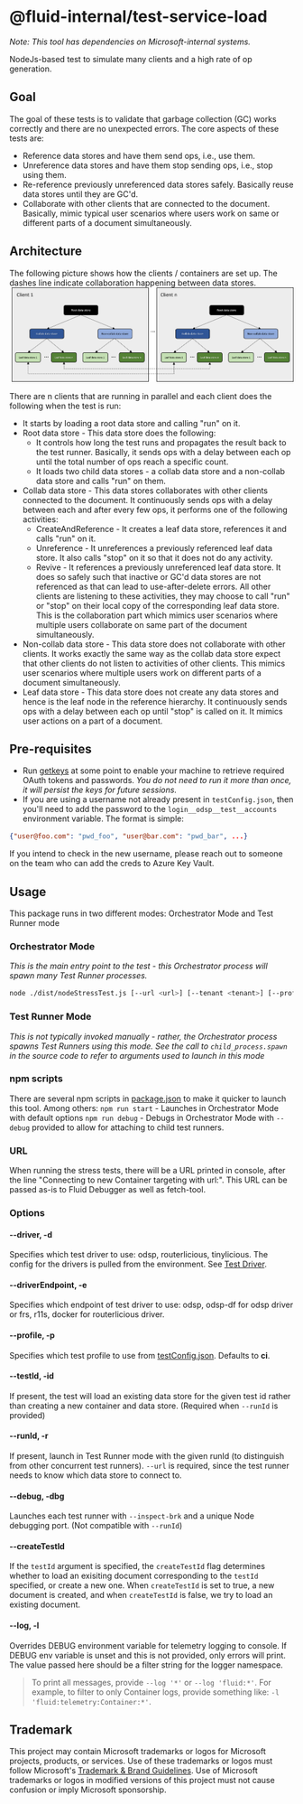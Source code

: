 # @fluid-internal/test-service-load

_Note: This tool has dependencies on Microsoft-internal systems._

NodeJs-based test to simulate many clients and a high rate of op generation.

## Goal

The goal of these tests is to validate that garbage collection (GC) works correctly and there are no unexpected errors. The core aspects of these tests are:

-   Reference data stores and have them send ops, i.e., use them.
-   Unreference data stores and have them stop sending ops, i.e., stop using them.
-   Re-reference previously unreferenced data stores safely. Basically reuse data stores until they are GC'd.
-   Collaborate with other clients that are connected to the document. Basically, mimic typical user scenarios where users
    work on same or different parts of a document simultaneously.

## Architecture

The following picture shows how the clients / containers are set up. The dashes line indicate collaboration happening between data stores.
![Architecture](./gcStressTestArchitecture.png)

There are n clients that are running in parallel and each client does the following when the test is run:

-   It starts by loading a root data store and calling "run" on it.
-   Root data store - This data store does the following:
    -   It controls how long the test runs and propagates the result back to the test runner. Basically, it sends ops with a delay between each op until the total number of ops reach a specific count.
    -   It loads two child data stores - a collab data store and a non-collab data store and calls "run" on them.
-   Collab data store - This data stores collaborates with other clients connected to the document. It continuously sends ops with a delay between each and after every few ops, it performs one of the following activities:
    -   CreateAndReference - It creates a leaf data store, references it and calls "run" on it.
    -   Unreference - It unreferences a previously referenced leaf data store. It also calls "stop" on it so that it does not do any activity.
    -   Revive - It references a previously unreferenced leaf data store. It does so safely such that inactive or GC'd data stores are not referenced as that can lead to use-after-delete errors.
        All other clients are listening to these activities, they may choose to call "run" or "stop" on their local copy of the corresponding leaf data store. This is the collaboration part which mimics user scenarios where multiple users collaborate on same part of the document simultaneously.
-   Non-collab data store - This data store does not collaborate with other clients. It works exactly the same way as the collab data store expect that other clients do not listen to activities of other clients.
    This mimics user scenarios where multiple users work on different parts of a document simultaneously.
-   Leaf data store - This data store does not create any data stores and hence is the leaf node in the reference hierarchy. It continuously sends ops with a delay between each op until "stop" is called on it. It mimics user actions on a part of a document.

## Pre-requisites

-   Run [getkeys](/tools/getkeys/README.md) at some point to enable your machine to retrieve required OAuth tokens and passwords.
    _You do not need to run it more than once, it will persist the keys for future sessions._
-   If you are using a username not already present in `testConfig.json`,
    then you'll need to add the password to the `login__odsp__test__accounts` environment variable. The format is simple:

```json
{"user@foo.com": "pwd_foo", "user@bar.com": "pwd_bar", ...}
```

If you intend to check in the new username, please reach out to someone on the team who can add the creds to Azure Key Vault.

## Usage

This package runs in two different modes: Orchestrator Mode and Test Runner mode

### Orchestrator Mode

_This is the main entry point to the test - this Orchestrator process will spawn many Test Runner processes._

```bash
node ./dist/nodeStressTest.js [--url <url>] [--tenant <tenant>] [--profile <profile>] [--debug] [--log <filterTerm>]
```

### Test Runner Mode

_This is not typically invoked manually - rather, the Orchestrator process spawns Test Runners using this mode._
_See the call to `child_process.spawn` in the source code to refer to arguments used to launch in this mode_

### npm scripts

There are several npm scripts in [package.json](./package.json) to make it quicker to launch this tool. Among others:
`npm run start` - Launches in Orchestrator Mode with default options
`npm run debug` - Debugs in Orchestrator Mode with `--debug` provided to allow for attaching to child test runners.

### URL

When running the stress tests, there will be a URL printed in console, after the line "Connecting to new Container targeting with url:".
This URL can be passed as-is to Fluid Debugger as well as fetch-tool.

### Options

#### --driver, -d

Specifies which test driver to use: odsp, routerlicious, tinylicious. The config for the drivers is pulled from the environment. See [Test Driver](../test-drivers/README.md).

#### --driverEndpoint, -e

Specifies which endpoint of test driver to use: odsp, odsp-df for odsp driver or frs, r11s, docker for routerlicious driver.

#### --profile, -p

Specifies which test profile to use from [testConfig.json](./testConfig.json). Defaults to **ci**.

#### --testId, -id

If present, the test will load an existing data store for the given test id rather than creating a new container and data store.
(Required when `--runId` is provided)

#### --runId, -r

If present, launch in Test Runner mode with the given runId (to distinguish from other concurrent test runners).
`--url` is required, since the test runner needs to know which data store to connect to.

#### --debug, -dbg

Launches each test runner with `--inspect-brk` and a unique Node debugging port. (Not compatible with `--runId`)

#### --createTestId

If the `testId` argument is specified, the `createTestId` flag determines whether to load an exisiting
document corresponding to the `testId` specified, or create a new one. When `createTestId` is set to true,
a new document is created, and when `createTestId` is false, we try to load an existing document.

#### --log, -l

Overrides DEBUG environment variable for telemetry logging to console.
If DEBUG env variable is unset and this is not provided, only errors will print.
The value passed here should be a filter string for the logger namespace.

> To print all messages, provide `--log '*'` or `--log 'fluid:*'`. For example, to filter to only Container logs,
> provide something like: `-l 'fluid:telemetry:Container:*'`.

## Trademark

This project may contain Microsoft trademarks or logos for Microsoft projects, products, or services. Use of these trademarks
or logos must follow Microsoft's [Trademark & Brand Guidelines](https://www.microsoft.com/en-us/legal/intellectualproperty/trademarks/usage/general).
Use of Microsoft trademarks or logos in modified versions of this project must not cause confusion or imply Microsoft sponsorship.
